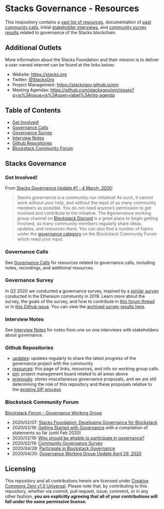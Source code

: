 # Stacks Governance - Resources

This respository contains a [vast list of resources](), documentation of [past community calls](), initial [stakeholder interviews](), and [community survey results]() related to governance of the Stacks blockchain.

## Additional Outlets

More information about the Stacks Foundation and their mission is to deliver a user owned internet can be found at the links below:

- Website: https://stacks.org
- Twitter: [@StacksOrg](https://twitter.com/StacksOrg)
- Project Management: https://stacksgov.github.io/pm
- Meeting Agendas: https://github.com/stacksgov/pm/issues?q=is%3Aissue+is%3Aopen+label%3Amtg-agenda

## Table of Contents

<!-- TOC -->

- [Get Involved!](#get-involved)
- [Governance Calls](#governance-calls)
- [Governance Survey](#governance-survey)
- [Interview Notes](#interview-notes)
- [Github Repositories](#github-repositories)
- [Blockstack Community Forum](#blockstack-community-forum)

<!-- /TOC -->

## Stacks Governance

### Get Involved!

From [Stacks Governance Update #1 - 4 March, 2020](https://github.com/stacksgov/updates/blob/master/updates/20200304-update-001.md):

> Stacks governance is a community-run initiative! As such, it cannot work without your help, and without the input of as many community members as possible. You do not need anyone’s permission to get involved and contribute to the initiative. The #governance working group channel on [Blockstack Discord](https://discordapp.com/invite/ny6wGkx) is a great place to begin getting involved, as many community members regularly share ideas, updates, and resources there. You can also find a number of topics under the [governance category](https://forum.blockstack.org/c/governance) on the Blockstack Community Forum which need your input.

### Governance Calls

See [Governance Calls](calls/README.md) for resources related to governance calls, including notes, recordings, and additional resources.

### Governance Survey

In Q2 2020 we conducted a governance survey, inspired by a [similar survey](https://medium.com/coinmonks/ethereum-governance-survey-results-c67c11695f2a) conducted in the Ethereum community in 2019. Learn more about the survey, the goals of the survey, and how to contribute in [this forum thread](https://forum.blockstack.org/t/community-governance-survey/10387) or in [this Github issue](https://github.com/stacksgov/pm/issues/1). You can view the [archived survey results here](survey/).

### Interview Notes

See [Interview Notes](interviews/) for notes from one on one interviews with stakeholders about governance.

### Github Repositories

- [updates](https://github.com/stacksgov/updates): updates regularly to share the latest progress of the governance project with the community
- [resources](https://github.com/stacksgov/resources): this page of links, resources, and info on working group calls
- [pm](https://github.com/stacksgov/pm/projects/1): project management board related to all areas above
- [proposals](https://github.com/stacksgov/proposals): stores miscellaneous governance proposals, and we are still determining the role of this repository and these proposals relative to the [existing SIP process](https://github.com/blockstack/stacks-blockchain/blob/master/sip/sip-000-stacks-improvement-proposal-process.md)

### Blockstack Community Forum

[Blockstack Forum - Governance Working Group](https://forum.blockstack.org/c/Working-Groups/governance/46)

- 2020/02/07: [Stacks Foundation: Developing Governance for Blockstack](https://forum.blockstack.org/t/stacks-foundation-developing-governance-for-blockstack/10335)
- 2020/02/18: [Getting Started with Governance](https://forum.blockstack.org/t/getting-started-with-governance/10380) with a compilation of statements so far (until Feb 2020)
- 2020/02/19: [Who should be eligible to participate in governance?](https://forum.blockstack.org/t/who-should-be-eligible-to-participate-in-governance/10386)
- 2020/02/19: [Community Governance Survey](https://forum.blockstack.org/t/community-governance-survey/10387)
- 2020/04/28: [Participate in Blockstack Governance](https://forum.blockstack.org/t/participate-in-blockstack-governance-take-the-stacks-governance-survey/10742)
- 2020/04/30: [Governance Working Group Update April 29, 2020](https://forum.blockstack.org/t/governance-working-group-update-april-29-2020/10754)

## Licensing

This repository and all contributions herein are licensed under [Creative Commons Zero v1.0 Universal](LICENSE). Please note that, by contributing to this repository, whether via commit, pull request, issue, comment, or in any other fashion, **you are explicitly agreeing that all of your contributions will fall under the same permissive license.**
